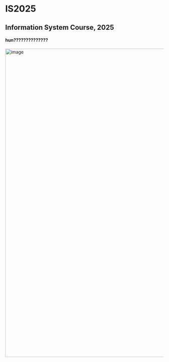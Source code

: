 # IS2025

## Information System Course, 2025

#### hun?????????????? ####



<img width="1225" height="980" alt="image" src="https://github.com/user-attachments/assets/4a9568ee-f46f-4d72-8117-9d941022e8d2" />



